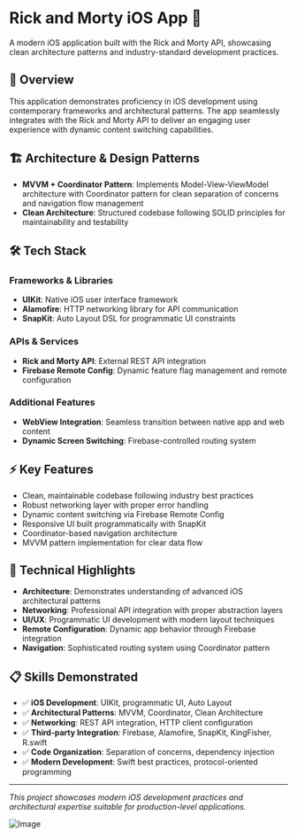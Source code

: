 # Rick and Morty iOS App 🚀

A modern iOS application built with the Rick and Morty API, showcasing clean architecture patterns and industry-standard development practices.

## 📱 Overview

This application demonstrates proficiency in iOS development using contemporary frameworks and architectural patterns. The app seamlessly integrates with the Rick and Morty API to deliver an engaging user experience with dynamic content switching capabilities.

## 🏗️ Architecture & Design Patterns

- **MVVM + Coordinator Pattern**: Implements Model-View-ViewModel architecture with Coordinator pattern for clean separation of concerns and navigation flow management
- **Clean Architecture**: Structured codebase following SOLID principles for maintainability and testability

## 🛠️ Tech Stack

### **Frameworks & Libraries**
- **UIKit**: Native iOS user interface framework
- **Alamofire**: HTTP networking library for API communication
- **SnapKit**: Auto Layout DSL for programmatic UI constraints

### **APIs & Services**
- **Rick and Morty API**: External REST API integration
- **Firebase Remote Config**: Dynamic feature flag management and remote configuration

### **Additional Features**
- **WebView Integration**: Seamless transition between native app and web content
- **Dynamic Screen Switching**: Firebase-controlled routing system

## ⚡ Key Features

- Clean, maintainable codebase following industry best practices
- Robust networking layer with proper error handling
- Dynamic content switching via Firebase Remote Config
- Responsive UI built programmatically with SnapKit
- Coordinator-based navigation architecture
- MVVM pattern implementation for clear data flow

## 🎯 Technical Highlights

- **Architecture**: Demonstrates understanding of advanced iOS architectural patterns
- **Networking**: Professional API integration with proper abstraction layers
- **UI/UX**: Programmatic UI development with modern layout techniques
- **Remote Configuration**: Dynamic app behavior through Firebase integration
- **Navigation**: Sophisticated routing system using Coordinator pattern

## 📋 Skills Demonstrated

- ✅ **iOS Development**: UIKit, programmatic UI, Auto Layout
- ✅ **Architectural Patterns**: MVVM, Coordinator, Clean Architecture
- ✅ **Networking**: REST API integration, HTTP client configuration
- ✅ **Third-party Integration**: Firebase, Alamofire, SnapKit, KingFisher, R.swift
- ✅ **Code Organization**: Separation of concerns, dependency injection
- ✅ **Modern Development**: Swift best practices, protocol-oriented programming

---

*This project showcases modern iOS development practices and architectural expertise suitable for production-level applications.*

![Image](https://github.com/user-attachments/assets/1e734e74-29a1-4ac7-a07c-22217429dd39)
